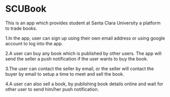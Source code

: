 # SCUBook


This is an app which provides student at Santa Clara University a platform to trade books. 

1.In the app, user can sign up using their own email address or using google account to log into the app. 

2.A user can buy any book which is published by other users. The app will send the seller a push notification if the user wants to buy the book. 

3.The user can contact the seller by email, or the seller will contact the buyer by email to setup a time to meet and sell the book. 

4.A user can also sell a book, by publishing book details online and wait for other user to send him/her push notification.
